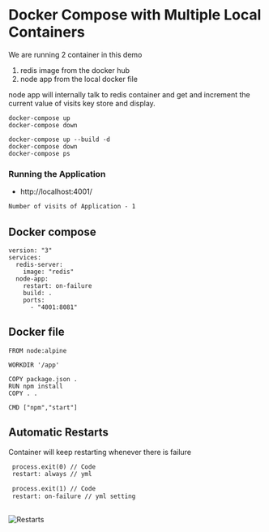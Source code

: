 # Docker Compose with Multiple Local Containers
We are running 2 container in this demo
1) redis image from the docker hub
2) node app from the local docker file

node app will internally talk to redis container and get and increment the current value of visits key store and display.

```
docker-compose up
docker-compose down

docker-compose up --build -d
docker-compose down
docker-compose ps

```
### Running the Application
- http://localhost:4001/
```txt
Number of visits of Application - 1
```
## Docker compose
```
version: "3"
services:
  redis-server:
    image: "redis"
  node-app:
    restart: on-failure
    build: .
    ports:
      - "4001:8081"
````
## Docker file
```
FROM node:alpine

WORKDIR '/app'

COPY package.json .
RUN npm install
COPY . .

CMD ["npm","start"]
````
## Automatic Restarts
Container will keep restarting whenever there is failure
```txt
 process.exit(0) // Code
 restart: always // yml

 process.exit(1) // Code
 restart: on-failure // yml setting
 
```
![Restarts](./pic/auto_restarts.PNG)
